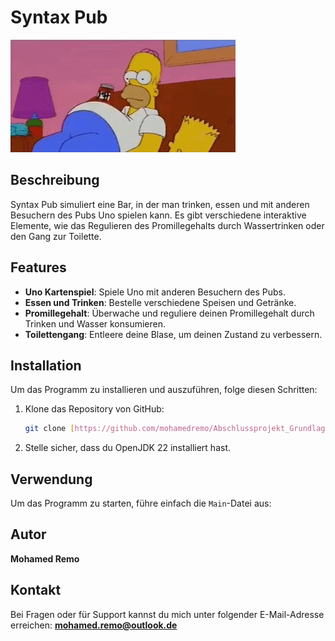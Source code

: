 # Syntax Pub

![](img/BEER.gif)

## Beschreibung
Syntax Pub simuliert eine Bar, in der man trinken, essen und mit anderen Besuchern des Pubs Uno spielen kann. Es gibt verschiedene interaktive Elemente, wie das Regulieren des Promillegehalts durch Wassertrinken oder den Gang zur Toilette.

## Features
- **Uno Kartenspiel**: Spiele Uno mit anderen Besuchern des Pubs.
- **Essen und Trinken**: Bestelle verschiedene Speisen und Getränke.
- **Promillegehalt**: Überwache und reguliere deinen Promillegehalt durch Trinken und Wasser konsumieren.
- **Toilettengang**: Entleere deine Blase, um deinen Zustand zu verbessern.

## Installation
Um das Programm zu installieren und auszuführen, folge diesen Schritten:

1. Klone das Repository von GitHub:
    ```bash
    git clone [https://github.com/mohamedremo/Abschlussprojekt_Grundlagen.git]
    ```
2. Stelle sicher, dass du OpenJDK 22 installiert hast.

## Verwendung
Um das Programm zu starten, führe einfach die `Main`-Datei aus:

## Autor
**Mohamed Remo**

## Kontakt
Bei Fragen oder für Support kannst du mich unter folgender E-Mail-Adresse erreichen: **mohamed.remo@outlook.de**